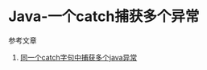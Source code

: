 # Java-一个catch捕获多个异常

参考文章

1. [同一个catch字句中捕获多个java异常](https://www.cnblogs.com/kiko2014551511/p/13141622.html)

